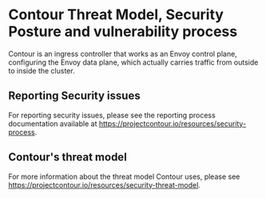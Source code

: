 # Contour Threat Model, Security Posture and vulnerability process

Contour is an ingress controller that works as an Envoy control plane, configuring the Envoy data plane, which actually carries traffic from outside to inside the cluster.

## Reporting Security issues
For reporting security issues, please see the reporting process documentation available at https://projectcontour.io/resources/security-process.

## Contour's threat model

For more information about the threat model Contour uses, please see https://projectcontour.io/resources/security-threat-model.

